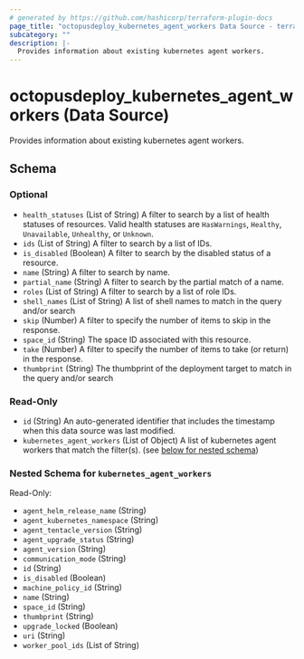 ```yaml
---
# generated by https://github.com/hashicorp/terraform-plugin-docs
page_title: "octopusdeploy_kubernetes_agent_workers Data Source - terraform-provider-octopusdeploy"
subcategory: ""
description: |-
  Provides information about existing kubernetes agent workers.
---
```


# octopusdeploy_kubernetes_agent_workers (Data Source)

Provides information about existing kubernetes agent workers.



<!-- schema generated by tfplugindocs -->
## Schema

### Optional

- `health_statuses` (List of String) A filter to search by a list of health statuses of resources. Valid health statuses are `HasWarnings`, `Healthy`, `Unavailable`, `Unhealthy`, or `Unknown`.
- `ids` (List of String) A filter to search by a list of IDs.
- `is_disabled` (Boolean) A filter to search by the disabled status of a resource.
- `name` (String) A filter to search by name.
- `partial_name` (String) A filter to search by the partial match of a name.
- `roles` (List of String) A filter to search by a list of role IDs.
- `shell_names` (List of String) A list of shell names to match in the query and/or search
- `skip` (Number) A filter to specify the number of items to skip in the response.
- `space_id` (String) The space ID associated with this resource.
- `take` (Number) A filter to specify the number of items to take (or return) in the response.
- `thumbprint` (String) The thumbprint of the deployment target to match in the query and/or search

### Read-Only

- `id` (String) An auto-generated identifier that includes the timestamp when this data source was last modified.
- `kubernetes_agent_workers` (List of Object) A list of kubernetes agent workers that match the filter(s). (see [below for nested schema](#nestedatt--kubernetes_agent_workers))

<a id="nestedatt--kubernetes_agent_workers"></a>
### Nested Schema for `kubernetes_agent_workers`

Read-Only:

- `agent_helm_release_name` (String)
- `agent_kubernetes_namespace` (String)
- `agent_tentacle_version` (String)
- `agent_upgrade_status` (String)
- `agent_version` (String)
- `communication_mode` (String)
- `id` (String)
- `is_disabled` (Boolean)
- `machine_policy_id` (String)
- `name` (String)
- `space_id` (String)
- `thumbprint` (String)
- `upgrade_locked` (Boolean)
- `uri` (String)
- `worker_pool_ids` (List of String)
